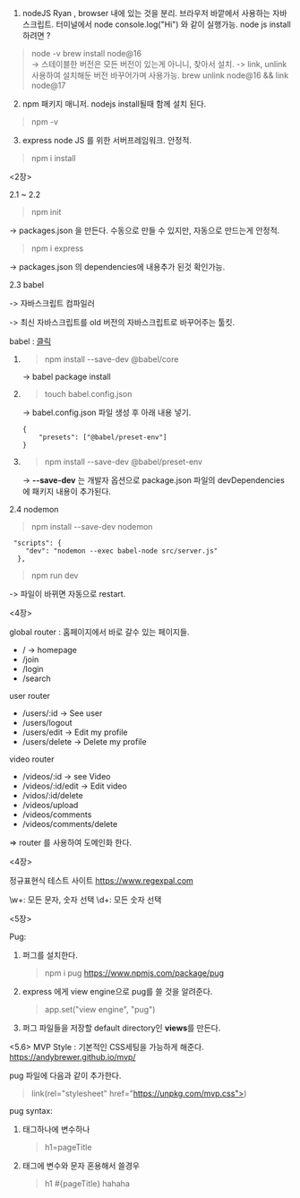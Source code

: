 1. nodeJS 
Ryan , browser 내에 있는 것을 분리. 
브라우저 바깥에서 사용하는 자바 스크립트.
터미널에서 node console.log("Hi") 와 같이 실행가능.
node js install 하려면 ? 
> node -v 
> brew install node@16  
-> 스테이블한 버전은 모든 버전이 있는게 아니니, 찾아서 설치.
-> link, unlink 사용하여 설치해둔 버전 바꾸어가며 사용가능.
> brew unlink node@16 && link node@17

2. npm 
패키지 매니저. 
nodejs install될때 함께 설치 된다. 
> npm -v 

3. express
node JS 를 위한 서버프레임워크. 안정적.
> npm i install 

<2장>

2.1  ~ 2.2
> npm init

-> packages.json 을 만든다. 수동으로 만들 수 있지만, 자동으로 만드는게 안정적.

> npm i express

-> packages.json 의 dependencies에 내용추가 된것 확인가능. 

2.3 babel

-> 자바스크립트 컴파일러

-> 최신 자바스크립트를 old 버전의 자바스크립트로 바꾸어주는 툴킷.

babel :  [클릭](https://babeljs.io/setup#installation)
1. > npm install --save-dev @babel/core

    -> babel package install

2. > touch babel.config.json

    -> babel.config.json 파일 생성 후 아래 내용 넣기.

    ```
    {
        "presets": ["@babel/preset-env"]
    }
    ```

3. > npm install --save-dev @babel/preset-env

    -> **--save-dev** 는 개발자 옵션으로 package.json 파일의 devDependencies에 패키지 내용이 추가된다. 

2.4 nodemon

> npm install --save-dev nodemon 

```
 "scripts": {
    "dev": "nodemon --exec babel-node src/server.js"
  },
```
> npm run dev

-> 파일이 바뀌면 자동으로 restart.

<4장>


global router : 홈페이지에서 바로 갈수 있는 페이지들.
- / -> homepage
- /join
- /login
- /search

user router
- /users/:id -> See user
- /users/logout
- /users/edit -> Edit my profile
- /users/delete -> Delete my profile

video router
- /videos/:id  -> see Video
- /videos/:id/edit -> Edit video
- /vidos/:id/delete
- /videos/upload
- /videos/comments
- /videos/comments/delete

=> router 를 사용하여 도메인화 한다. 

<4장> 

정규표현식 테스트 사이트
https://www.regexpal.com

\w+: 모든 문자, 숫자 선택
\d+: 모든 숫자 선택

<5장>

 
Pug:
1. 퍼그를 설치한다.
    >npm i pug
    >https://www.npmjs.com/package/pug

2. express 에게 view engine으로 pug를 쓸 것을 알려준다.
    >app.set("view engine", "pug")

3. 퍼그 파일들을 저장할 default directory인   **views**를 만든다.

<5.6> MVP Style : 기본적인 CSS세팅을 가능하게 해준다.
https://andybrewer.github.io/mvp/

pug 파일에 다음과 같이 추가한다. 

>link(rel="stylesheet" href="https://unpkg.com/mvp.css">)

pug syntax:
1. 태그하나에 변수하나
    >h1=pageTitle
2. 태그에 변수와 문자 혼용해서 쓸경우
    >h1 #{pageTitle} hahaha


